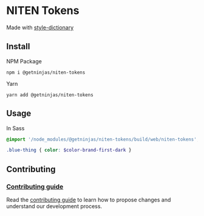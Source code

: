 # NITEN Tokens

Made with [style-dictionary](https://github.com/amzn/style-dictionary)

## Install

NPM Package

```shell
npm i @getninjas/niten-tokens
```

Yarn

```shell
yarn add @getninjas/niten-tokens
```

## Usage

In Sass

```SCSS
@import '/node_modules/@getninjas/niten-tokens/build/web/niten-tokens';

.blue-thing { color: $color-brand-first-dark }
```

## Contributing

### [Contributing guide](CONTRIBUTING.md)

Read the [contributing guide](CONTRIBUTING.md)
to learn how to propose changes and understand our development process.